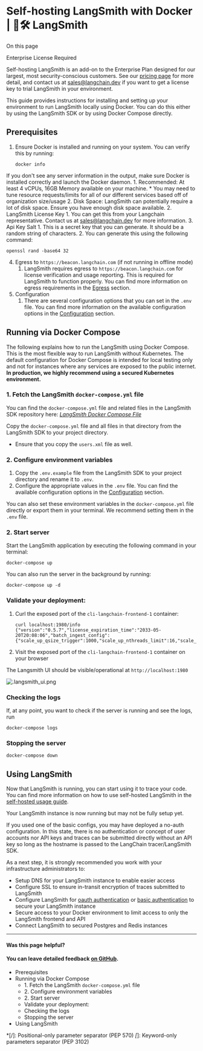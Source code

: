 # Self-hosting LangSmith with Docker | 🦜️🛠️ LangSmith

On this page

Enterprise License Required

Self-hosting LangSmith is an add-on to the Enterprise Plan designed for our largest, most security-conscious customers. See our [pricing page](https://www.langchain.com/pricing) for more detail, and contact us at [sales@langchain.dev](mailto:sales@langchain.dev) if you want to get a license key to trial LangSmith in your environment.

This guide provides instructions for installing and setting up your environment to run LangSmith locally using Docker. You can do this either by using the LangSmith SDK or by using Docker Compose directly.

## Prerequisites​

  1. Ensure Docker is installed and running on your system. You can verify this by running:
         
         docker info  
         

If you don't see any server information in the output, make sure Docker is installed correctly and launch the Docker daemon.
     1. Recommended: At least 4 vCPUs, 16GB Memory available on your machine.
        * You may need to tune resource requests/limits for all of our different services based off of organization size/usage
     2. Disk Space: LangSmith can potentially require a lot of disk space. Ensure you have enough disk space available.
  2. LangSmith License Key
     1. You can get this from your Langchain representative. Contact us at [sales@langchain.dev](mailto:sales@langchain.dev) for more information.
  3. Api Key Salt
     1. This is a secret key that you can generate. It should be a random string of characters.
     2. You can generate this using the following command:
    
    openssl rand -base64 32  
    

  4. Egress to `https://beacon.langchain.com` (if not running in offline mode)
     1. LangSmith requires egress to `https://beacon.langchain.com` for license verification and usage reporting. This is required for LangSmith to function properly. You can find more information on egress requirements in the [Egress](/self_hosting/egress) section.
  5. Configuration
     1. There are several configuration options that you can set in the `.env` file. You can find more information on the available configuration options in the [Configuration](/self_hosting/configuration) section.

## Running via Docker Compose​

The following explains how to run the LangSmith using Docker Compose. This is the most flexible way to run LangSmith without Kubernetes. The default configuration for Docker Compose is intended for local testing only and not for instances where any services are exposed to the public internet. **In production, we highly recommend using a secured Kubernetes environment.**

### 1\. Fetch the LangSmith `docker-compose.yml` file​

You can find the `docker-compose.yml` file and related files in the LangSmith SDK repository here: [_LangSmith Docker Compose File_](https://github.com/langchain-ai/helm/blob/main/charts/langsmith/docker-compose/docker-compose.yaml)

Copy the `docker-compose.yml` file and all files in that directory from the LangSmith SDK to your project directory.

  * Ensure that you copy the `users.xml` file as well.

### 2\. Configure environment variables​

  1. Copy the `.env.example` file from the LangSmith SDK to your project directory and rename it to `.env`.
  2. Configure the appropriate values in the `.env` file. You can find the available configuration options in the [Configuration](/self_hosting/configuration) section.

You can also set these environment variables in the `docker-compose.yml` file directly or export them in your terminal. We recommend setting them in the `.env` file.

### 2\. Start server​

Start the LangSmith application by executing the following command in your terminal:
    
    
    docker-compose up  
    

You can also run the server in the background by running:
    
    
    docker-compose up -d  
    

### Validate your deployment:​

  1. Curl the exposed port of the `cli-langchain-frontend-1` container:
         
         curl localhost:1980/info  
         {"version":"0.5.7","license_expiration_time":"2033-05-20T20:08:06","batch_ingest_config":{"scale_up_qsize_trigger":1000,"scale_up_nthreads_limit":16,"scale_down_nempty_trigger":4,"size_limit":100,"size_limit_bytes":20971520}}  
         

  2. Visit the exposed port of the `cli-langchain-frontend-1` container on your browser

The Langsmith UI should be visible/operational at `http://localhost:1980`

![.langsmith_ui.png](/assets/images/langsmith_ui-a308960b13a121598b5c577e7587adfe.png)

### Checking the logs​

If, at any point, you want to check if the server is running and see the logs, run
    
    
    docker-compose logs  
    

### Stopping the server​
    
    
    docker-compose down  
    

## Using LangSmith​

Now that LangSmith is running, you can start using it to trace your code. You can find more information on how to use self-hosted LangSmith in the [self-hosted usage guide](/self_hosting/usage).

Your LangSmith instance is now running but may not be fully setup yet.

If you used one of the basic configs, you may have deployed a no-auth configuration. In this state, there is no authentication or concept of user accounts nor API keys and traces can be submitted directly without an API key so long as the hostname is passed to the LangChain tracer/LangSmith SDK.

As a next step, it is strongly recommended you work with your infrastructure administrators to:

  * Setup DNS for your LangSmith instance to enable easier access
  * Configure SSL to ensure in-transit encryption of traces submitted to LangSmith
  * Configure LangSmith for [oauth authentication](/self_hosting/configuration/sso) or [basic authentication](/self_hosting/configuration/basic_auth) to secure your LangSmith instance
  * Secure access to your Docker environment to limit access to only the LangSmith frontend and API
  * Connect LangSmith to secured Postgres and Redis instances

* * *

#### Was this page helpful?

  

#### You can leave detailed feedback [on GitHub](https://github.com/langchain-ai/langsmith-docs/issues/new?title=DOC%3A+%3CPlease+write+a+comprehensive+title+after+the+%27DOC%3A+%27+prefix%3E).

  * Prerequisites
  * Running via Docker Compose
    * 1\. Fetch the LangSmith `docker-compose.yml` file
    * 2\. Configure environment variables
    * 2\. Start server
    * Validate your deployment:
    * Checking the logs
    * Stopping the server
  * Using LangSmith

  *[/]: Positional-only parameter separator (PEP 570)
  *[*]: Keyword-only parameters separator (PEP 3102)